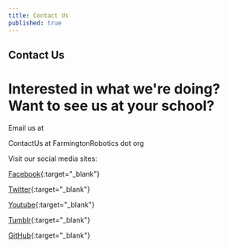 ```yaml
---
title: Contact Us
published: true
---
```

## Contact Us

# Interested in what we're doing? Want to see us at your school?

Email us at
<!-- Generated by http://johnhaller.com/useful-stuff/obfuscate-mailto -->
  <script language="javascript" type="text/javascript">
  <!--
    document.write('<a href="mai');
    document.write('lto');
    document.write(':&#67;&#111;&#110;&#116;&#97;&#99;&#116;&#85;&#115;');
    document.write('@');
    document.write('&#70;&#97;&#114;&#109;&#105;&#110;&#103;&#116;&#111;&#110;&#82;&#111;&#98;&#111;&#116;&#105;&#99;&#115;&#46;&#111;&#114;&#103;">');
    document.write('&#67;&#111;&#110;&#116;&#97;&#99;&#116;&#85;&#115;');
    document.write('@');
    document.write('&#70;&#97;&#114;&#109;&#105;&#110;&#103;&#116;&#111;&#110;&#82;&#111;&#98;&#111;&#116;&#105;&#99;&#115;&#46;&#111;&#114;&#103;<\/a>');
  // -->
  </script>
  <noscript>
    &#67;&#111;&#110;&#116;&#97;&#99;&#116;&#85;&#115; at
    &#70;&#97;&#114;&#109;&#105;&#110;&#103;&#116;&#111;&#110;&#82;&#111;&#98;&#111;&#116;&#105;&#99;&#115; dot &#111;&#114;&#103;
  </noscript>

Visit our social media sites:

[Facebook](https://www.facebook.com/FRC178){:target="_blank"}

[Twitter](https://twitter.com/team178){:target="_blank"}

[Youtube](https://www.youtube.com/user/Team178Enforcers){:target="_blank"}

[Tumblr](http://whatisfrc.tumblr.com/){:target="_blank"}

[GitHub](https://github.com/team178){:target="_blank"}
